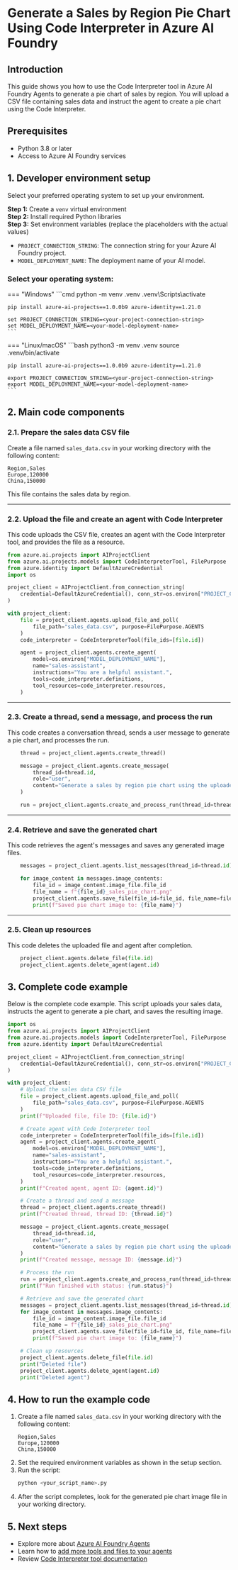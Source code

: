 # Generate a Sales by Region Pie Chart Using Code Interpreter in Azure AI Foundry

## Introduction

This guide shows you how to use the Code Interpreter tool in Azure AI Foundry Agents to generate a pie chart of sales by region. You will upload a CSV file containing sales data and instruct the agent to create a pie chart using the Code Interpreter.

## Prerequisites

- Python 3.8 or later
- Access to Azure AI Foundry services

## 1. Developer environment setup

Select your preferred operating system to set up your environment.

**Step 1:** Create a `venv` virtual environment  
**Step 2:** Install required Python libraries  
**Step 3:** Set environment variables (replace the placeholders with the actual values)

- `PROJECT_CONNECTION_STRING`: The connection string for your Azure AI Foundry project.
- `MODEL_DEPLOYMENT_NAME`: The deployment name of your AI model.

### Select your operating system:

=== "Windows"
    ```cmd
    python -m venv .venv
    .venv\Scripts\activate

    pip install azure-ai-projects==1.0.0b9 azure-identity==1.21.0

    set PROJECT_CONNECTION_STRING=<your-project-connection-string>
    set MODEL_DEPLOYMENT_NAME=<your-model-deployment-name>
    ```

=== "Linux/macOS"
    ```bash
    python3 -m venv .venv
    source .venv/bin/activate

    pip install azure-ai-projects==1.0.0b9 azure-identity==1.21.0

    export PROJECT_CONNECTION_STRING=<your-project-connection-string>
    export MODEL_DEPLOYMENT_NAME=<your-model-deployment-name>
    ```

## 2. Main code components

### 2.1. Prepare the sales data CSV file

Create a file named `sales_data.csv` in your working directory with the following content:

```csv
Region,Sales
Europe,120000
China,150000
```

This file contains the sales data by region.

---

### 2.2. Upload the file and create an agent with Code Interpreter

This code uploads the CSV file, creates an agent with the Code Interpreter tool, and provides the file as a resource.

```python
from azure.ai.projects import AIProjectClient
from azure.ai.projects.models import CodeInterpreterTool, FilePurpose
from azure.identity import DefaultAzureCredential
import os

project_client = AIProjectClient.from_connection_string(
    credential=DefaultAzureCredential(), conn_str=os.environ["PROJECT_CONNECTION_STRING"]
)

with project_client:
    file = project_client.agents.upload_file_and_poll(
        file_path="sales_data.csv", purpose=FilePurpose.AGENTS
    )
    code_interpreter = CodeInterpreterTool(file_ids=[file.id])

    agent = project_client.agents.create_agent(
        model=os.environ["MODEL_DEPLOYMENT_NAME"],
        name="sales-assistant",
        instructions="You are a helpful assistant.",
        tools=code_interpreter.definitions,
        tool_resources=code_interpreter.resources,
    )
```

---

### 2.3. Create a thread, send a message, and process the run

This code creates a conversation thread, sends a user message to generate a pie chart, and processes the run.

```python
    thread = project_client.agents.create_thread()

    message = project_client.agents.create_message(
        thread_id=thread.id,
        role="user",
        content="Generate a sales by region pie chart using the uploaded sales_data.csv file.",
    )

    run = project_client.agents.create_and_process_run(thread_id=thread.id, agent_id=agent.id)
```

---

### 2.4. Retrieve and save the generated chart

This code retrieves the agent's messages and saves any generated image files.

```python
    messages = project_client.agents.list_messages(thread_id=thread.id)

    for image_content in messages.image_contents:
        file_id = image_content.image_file.file_id
        file_name = f"{file_id}_sales_pie_chart.png"
        project_client.agents.save_file(file_id=file_id, file_name=file_name)
        print(f"Saved pie chart image to: {file_name}")
```

---

### 2.5. Clean up resources

This code deletes the uploaded file and agent after completion.

```python
    project_client.agents.delete_file(file.id)
    project_client.agents.delete_agent(agent.id)
```

## 3. Complete code example

Below is the complete code example. This script uploads your sales data, instructs the agent to generate a pie chart, and saves the resulting image.

```python
import os
from azure.ai.projects import AIProjectClient
from azure.ai.projects.models import CodeInterpreterTool, FilePurpose
from azure.identity import DefaultAzureCredential

project_client = AIProjectClient.from_connection_string(
    credential=DefaultAzureCredential(), conn_str=os.environ["PROJECT_CONNECTION_STRING"]
)

with project_client:
    # Upload the sales data CSV file
    file = project_client.agents.upload_file_and_poll(
        file_path="sales_data.csv", purpose=FilePurpose.AGENTS
    )
    print(f"Uploaded file, file ID: {file.id}")

    # Create agent with Code Interpreter tool
    code_interpreter = CodeInterpreterTool(file_ids=[file.id])
    agent = project_client.agents.create_agent(
        model=os.environ["MODEL_DEPLOYMENT_NAME"],
        name="sales-assistant",
        instructions="You are a helpful assistant.",
        tools=code_interpreter.definitions,
        tool_resources=code_interpreter.resources,
    )
    print(f"Created agent, agent ID: {agent.id}")

    # Create a thread and send a message
    thread = project_client.agents.create_thread()
    print(f"Created thread, thread ID: {thread.id}")

    message = project_client.agents.create_message(
        thread_id=thread.id,
        role="user",
        content="Generate a sales by region pie chart using the uploaded sales_data.csv file.",
    )
    print(f"Created message, message ID: {message.id}")

    # Process the run
    run = project_client.agents.create_and_process_run(thread_id=thread.id, agent_id=agent.id)
    print(f"Run finished with status: {run.status}")

    # Retrieve and save the generated chart
    messages = project_client.agents.list_messages(thread_id=thread.id)
    for image_content in messages.image_contents:
        file_id = image_content.image_file.file_id
        file_name = f"{file_id}_sales_pie_chart.png"
        project_client.agents.save_file(file_id=file_id, file_name=file_name)
        print(f"Saved pie chart image to: {file_name}")

    # Clean up resources
    project_client.agents.delete_file(file.id)
    print("Deleted file")
    project_client.agents.delete_agent(agent.id)
    print("Deleted agent")
```

## 4. How to run the example code

1. Create a file named `sales_data.csv` in your working directory with the following content:
    ```csv
    Region,Sales
    Europe,120000
    China,150000
    ```
2. Set the required environment variables as shown in the setup section.
3. Run the script:
    ```bash
    python <your_script_name>.py
    ```
4. After the script completes, look for the generated pie chart image file in your working directory.

## 5. Next steps

- Explore more about [Azure AI Foundry Agents](https://learn.microsoft.com/azure/ai-foundry/)  
- Learn how to [add more tools and files to your agents](https://learn.microsoft.com/azure/ai-foundry/how-to/agents/)  
- Review [Code Interpreter tool documentation](https://learn.microsoft.com/azure/ai-foundry/how-to/agents-code-interpreter/)